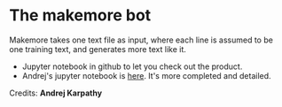 # The makemore bot

Makemore takes one text file as input, where each line is assumed to be one training text, and generates more text like it. 

- Jupyter notebook in github to let you check out the product.
- Andrej's jupyter notebook is [here](https://github.com/karpathy/nn-zero-to-hero/blob/master/lectures/makemore). It's more completed and detailed.

Credits: **Andrej Karpathy**
